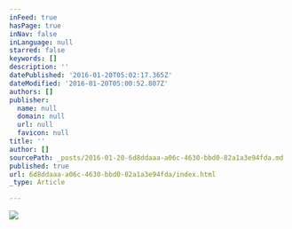 ```yaml
---
inFeed: true
hasPage: true
inNav: false
inLanguage: null
starred: false
keywords: []
description: ''
datePublished: '2016-01-20T05:02:17.365Z'
dateModified: '2016-01-20T05:00:52.807Z'
authors: []
publisher:
  name: null
  domain: null
  url: null
  favicon: null
title: ''
author: []
sourcePath: _posts/2016-01-20-6d8ddaaa-a06c-4630-bbd0-82a1a3e94fda.md
published: true
url: 6d8ddaaa-a06c-4630-bbd0-82a1a3e94fda/index.html
_type: Article

---
```

![](https://the-grid-user-content.s3-us-west-2.amazonaws.com/1fb1be18-ee7d-498f-85d2-9a28ef434256.jpg)